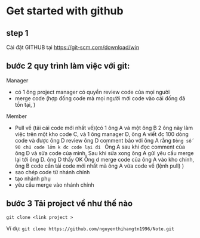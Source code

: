 # Get started with github

## step 1
Cài đặt GITHUB tại  https://git-scm.com/download/win
## bước 2 quy trình làm việc với git:

Manager
-  có 1 ông project manager có quyền review code  của mọi người
-  merge code (hợp đống code mà mọi người mới code vào cái đống đã tồn tại, )

Member
- Pull về (tải cái code mới nhất về)(có 1 ông A và một ông B 2 ông này làm việc trên một kho code C, và 1 ông manager D, ông A viết đc 100 dòng code
và được ông D review ông D comment bảo với ông A rằng ``Dòng số 90 chú code lởm k đc code lại đi ``
Ông A sau khi đọc comment của ông D và sửa code của mình, Sau khi sửa xong ông A gửi yêu cầu merge lại tới ông D. ông D thấy OK
Ông d merge code của ông A vào kho chính, ông B code cần tải code mới nhất mà ông A vừa code về (lệnh pull)
)
- sao chép code từ nhánh chính
- tạo nhánh phụ
- yêu cầu merge vào nhánh chính

## bước 3 Tải project về như thế nào
``git clone <link project >``

Ví dụ: ``git clone https://github.com/nguyenthihangtn1996/Note.git ``



